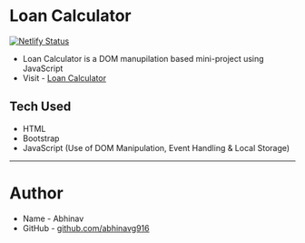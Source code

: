 # Loan Calculator
[![Netlify Status](https://api.netlify.com/api/v1/badges/6e7d30b5-f3f1-4e87-afe2-d02090b54cdf/deploy-status)](https://app.netlify.com/sites/flamboyant-wilson-40ce8e/deploys)

- Loan Calculator is a DOM manupilation based mini-project using JavaScript
- Visit - [Loan Calculator](https://flamboyant-wilson-40ce8e.netlify.app/)

## Tech Used

- HTML
- Bootstrap
- JavaScript (Use of DOM Manipulation, Event Handling & Local Storage)

---

# Author

- Name - Abhinav
- GitHub - [github.com/abhinavg916](https://github.com/abhinavg916)
